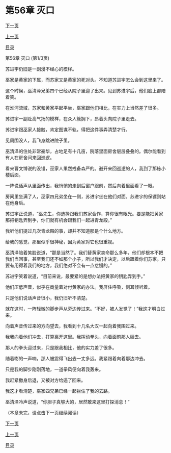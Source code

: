 <h1>第56章   灭口</h1>
            <div><p><a href="./166_%E7%AC%AC56%E7%AB%A0_%E7%81%AD%E5%8F%A3.md">下一页</a></p><p><a href="./164_%E7%AC%AC55%E7%AB%A0_%E9%9D%A2%E5%85%B7.md">上一页</a></p><p><a href="../">目录</a></p></div>
            <div><p>第56章   灭口 (第1/3页)</p><p>苏进宇仍旧是一副漫不经心的模样。</p><p>巫家是黄家的下属，而苏家又是黄家的死对头。不知道苏进宇怎么会到这里来了。</p><p>这个时候，巫清泽兄弟四个已经从院子里迎了出来。见到苏进宇后，他们脸上都陪着笑。</p><p>在淮河流域，苏家和黄家平起平坐，巫家跟他们相比，在实力上当然差了很多。</p><p>苏进宇一副趾高气扬的模样，在众人簇拥下，昂着头向院子里走去。</p><p>苏进宇跟巫家人接触，肯定图谋不轨，得把这件事弄清楚才行。</p><p>见周围没人，我飞身跳进院子里。</p><p>巫清泽的住处非常豪华，占地足有十几亩，院落里面房舍层层叠叠的。偶尔能看到有人在房舍间来回巡逻。</p><p>看来曹文博说的没错，巫家人果然戒备森严的。避开来回巡逻的人，我到了那栋小楼后面。</p><p>一阵说话声从里面传出，我悄悄的走到后窗户跟前，然后向着里面看了一眼。</p><p>房间里坐满了人，巫家四兄弟坐在一侧，苏进宇坐在他们对面。苏进宇的保镖则站在他身后。</p><p>苏进宇正说道，“巫先生，你选择跟我们苏家合作，算你很有眼光。要是能把黄家那把钥匙弄到手，你们就有机会跟我们一起进青龙殿。”</p><p>我听他们提过几次青龙殿的事，却并不知道那是个什么地方。</p><p>给我的感觉，那里似乎很神秘，因为黄家对它也很重视。</p><p>巫清泽陪着笑脸说道，“那是当然了。我们替黄家卖命那么多年，他们却根本不把我们当回事，甚至我们还不如那个小子，所以我们才决定，以后跟着你们苏家。只要有用得着我们的地方，我们绝对不会有一点怠慢的。”</p><p>苏进宇笑着说道，“目前来说，最要紧的是想办法把黄家的钥匙弄到手。”</p><p>他们压低声音，似乎在商量着对付黄家的办法。我屏住呼吸，侧耳倾听着。</p><p>只是他们说话声音很小，我仍旧听不清楚。</p><p>就在这时，一阵轻微的脚步声从旁边传过来。“不好，被人发觉了！”我这才明白过来。</p><p>向着声音传过来的方向望去，我看到十几名大汉一起向着我围过来。</p><p>我我向着他们冲去，打算离开这里。我挥动拳头，向着面前那人砸去。</p><p>那人的拳头迎过来，只是跟我相比，他的实力差了很多。</p><p>随着嘭的一声响，那人被震得飞出去一丈多远。我紧跟着向着那边冲去。</p><p>只是我的脚步刚刚落地，一道拳风便向着我轰来。</p><p>我赶紧撤身后退，又被对方给逼了回来。</p><p>我这才看清楚，巫家四兄弟已经一起拦住了我的去路。</p><p>巫清泽冷声说道，“你胆子真够大的，居然敢来这里打探消息！”</p><p>（本章未完，请点击下一页继续阅读）</p></div>
            <div><p><a href="./166_%E7%AC%AC56%E7%AB%A0_%E7%81%AD%E5%8F%A3.md">下一页</a></p><p><a href="./164_%E7%AC%AC55%E7%AB%A0_%E9%9D%A2%E5%85%B7.md">上一页</a></p><p><a href="../">目录</a></p></div>